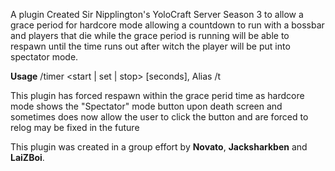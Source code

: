 A plugin Created Sir Nipplington's YoloCraft Server Season 3 to allow a grace period for hardcore mode allowing a countdown to run with a bossbar and players that die while the grace period is running will be able to respawn until the time runs out after witch the player will be put into spectator mode.

**Usage**
/timer <start | set | stop> [seconds], Alias /t

This plugin has forced respawn within the grace perid time as hardcore mode shows the "Spectator" mode button upon death screen and sometimes does now allow the user to click the button and are forced to relog may be fixed in the future

This plugin was created in a group effort by **Novato**, **Jacksharkben** and **LaiZBoi**.
